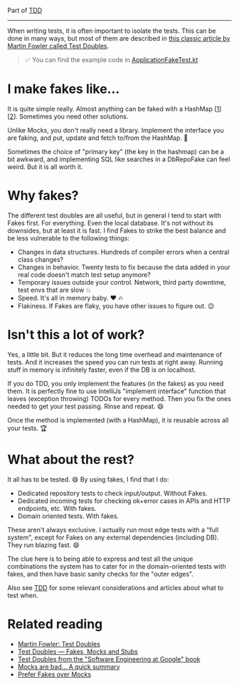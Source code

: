 Part of [TDD](tdd.md)

---

When writing tests, it is often important to isolate the tests.
This can be done in many ways,
but most of them are described in [this classic article by Martin Fowler
called Test Doubles](https://martinfowler.com/bliki/TestDouble.html).

> ✅ You can find the example code in [ApplicationFakeTest.kt](../src/test/kotlin/fakes/ApplicationFakeTest.kt)

# I make fakes like...
It is quite simple really.
Almost anything can be faked with a HashMap [[1](../src/test/kotlin/fakes/ApplicationRepositoryFake.kt)] [[2](../src/test/kotlin/fakes/UserNotificationClientFake.kt)].
Sometimes you need other solutions. 

Unlike Mocks, you don't really need a library.
Implement the interface you are faking, and put, update and fetch to/from the HashMap.
:rocket:

Sometimes the choice of "primary key" (the key in the hashmap) can be a bit awkward,
and implementing SQL like searches in a DbRepoFake can feel weird.
But it is all worth it. 

# Why fakes?

The different test doubles are all useful, but in general I tend to start with Fakes first. For everything. Even the local database. It's not without its downsides, but at least it is fast. I find Fakes to strike the best balance and be less vulnerable to the following things:
- Changes in data structures. Hundreds of compiler errors when a central class changes?
- Changes in behavior. Twenty tests to fix because the data added in your real code doesn't match test setup anymore?
- Temporary issues outside your control. Network, third party downtime, test envs that are slow 💥
- Speed. It's all in memory baby. ♥️ 🔥
- Flakiness. If Fakes are flaky, you have other issues to figure out. 😉

# Isn't this a lot of work?

Yes, a little bit. But it reduces the long time overhead and maintenance of tests. And it increases the speed you can run tests at right away. Running stuff in memory is infinitely faster, even if the DB is on localhost.

If you do TDD, you only implement the features (in the fakes) as you need them.
It is perfectly fine to use IntelliJs "implement interface"
function that leaves (exception throwing) TODOs for every method.
Then you fix the ones needed to get your test passing.
Rinse and repeat.
😄

Once the method is implemented (with a HashMap), it is reusable across all your tests. :trophy:

# What about the rest?

It all has to be tested. 😄 By using fakes, I find that I do:

- Dedicated repository tests to check input/output. Without Fakes.
- Dedicated incoming tests for checking ok+error cases in APIs and HTTP endpoints, etc. With fakes.
- Domain oriented tests. With fakes.

These aren't always exclusive.
I actually run most edge tests with a "full system", except for Fakes on any external dependencies (including DB).
They run blazing fast.
😄

The clue here is
to being able
to express and test all the unique combinations the system has to cater for in the domain-oriented tests with fakes,
and then have basic sanity checks for the "outer edges".

Also see [TDD](tdd.md) for some relevant considerations and articles about what to test when.

# Related reading
- [Martin Fowler: Test Doubles](https://martinfowler.com/bliki/TestDouble.html)
- [Test Doubles — Fakes, Mocks and Stubs](https://blog.pragmatists.com/test-doubles-fakes-mocks-and-stubs-1a7491dfa3da)
- [Test Doubles from the "Software Engineering at Google" book](https://abseil.io/resources/swe-book/html/ch13.html)
- [Mocks are bad... A quick summary](https://anderssv.medium.com/mocks-are-bad-a-quick-summary-7c70d9d3226c)
- [Prefer Fakes over Mocks](https://tyrrrz.me/blog/fakes-over-mocks)
